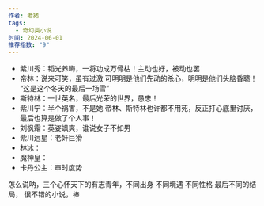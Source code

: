 ```yaml
---
作者: 老猪
tags:
  - 奇幻类小说
时间: 2024-06-01
推荐指数: "9"
---
```



- 紫川秀：韬光养晦，一将功成万骨枯！主动也好，被动也罢
- 帝林：说来可笑，虽有过激 可明明是他们先动的杀心，明明是他们头脑昏聩！    “这是这个冬天的最后一场雪”
- 斯特林：一世英名，最后光荣的世界，愚忠！
- 紫川宁：半个祸害，不是她 帝林、斯特林也许都不用死，反正打心底里讨厌，最后也算是做了个人事！
- 刘枫霜：英姿飒爽，谁说女子不如男
- 紫川远星：老奸巨猾
- 林冰：
- 魔神皇：
- 卡丹公主：审时度势

怎么说呐，三个心怀天下的有志青年，不同出身 不同境遇 不同性格 最后不同的结局，
很不错的小说，棒


